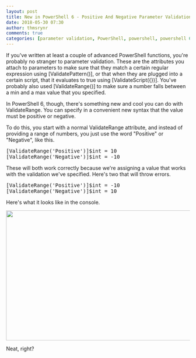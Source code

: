 ```yaml
---
layout: post
title: New in PowerShell 6 - Positive And Negative Parameter Validation
date: 2018-05-30 07:30
author: thmsrynr
comments: true
categories: [parameter validation, PowerShell, powershell, powershell 6, powershell 6]
---
```

If you've written at least a couple of advanced PowerShell functions, you're probably no stranger to parameter validation. These are the attributes you attach to parameters to make sure that they match a certain regular expression using [ValidatePattern()], or that when they are plugged into a certain script, that it evaluates to true using [ValidateScript({})]. You've probably also used [ValidateRange()] to make sure a number falls between a min and a max value that you specified.

In PowerShell 6, though, there's something new and cool you can do with ValidateRange. You can specify in a convenient new syntax that the value must be positive or negative.

<!--more-->

To do this, you start with a normal ValidateRange attribute, and instead of providing a range of numbers, you just use the word "Positive" or "Negative", like this.
<pre class="lang:default decode:true ">[ValidateRange('Positive')]$int = 10
[ValidateRange('Negative')]$int = -10</pre>
These will both work correctly because we're assigning a value that works with the validation we've specified. Here's two that will throw errors.
<pre class="lang:default decode:true ">[ValidateRange('Positive')]$int = -10
[ValidateRange('Negative')]$int = 10</pre>
Here's what it looks like in the console.

<img class="alignnone size-full wp-image-762" src="/wp-content/uploads/2018/05/2018-05-15-09_32_19-PowerShell-6.0.0.png" alt="" width="835" height="356" />

Neat, right?
